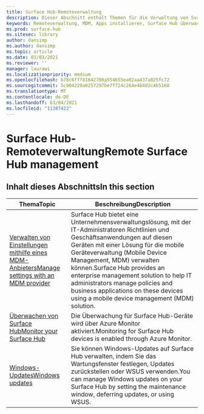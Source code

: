 ```yaml
---
title: Surface Hub-Remoteverwaltung
description: Dieser Abschnitt enthält Themen für die Verwaltung von Surface Hub.
keywords: Remoteverwaltung, MDM, Apps installieren, Surface Hub überwachen, Operations Management Suite, OMS
ms.prod: surface-hub
ms.sitesec: library
author: dansimp
ms.author: dansimp
ms.topic: article
ms.date: 03/03/2021
ms.reviewer: ''
manager: laurawi
ms.localizationpriority: medium
ms.openlocfilehash: b78c6fff81642700a554655ea02aa437a025fc72
ms.sourcegitcommit: 5c904229a0257297be7f724c264e484d2c4b5168
ms.translationtype: MT
ms.contentlocale: de-DE
ms.lasthandoff: 03/04/2021
ms.locfileid: "11387422"
---
```

# <a name="remote-surface-hub-management"></a><span data-ttu-id="65810-104">Surface Hub-Remoteverwaltung</span><span class="sxs-lookup"><span data-stu-id="65810-104">Remote Surface Hub management</span></span>

## <a name="in-this-section"></a><span data-ttu-id="65810-105">Inhalt dieses Abschnitts</span><span class="sxs-lookup"><span data-stu-id="65810-105">In this section</span></span>

|<span data-ttu-id="65810-106">Thema</span><span class="sxs-lookup"><span data-stu-id="65810-106">Topic</span></span> | <span data-ttu-id="65810-107">Beschreibung</span><span class="sxs-lookup"><span data-stu-id="65810-107">Description</span></span>|
| ------ | --------------- |
| [<span data-ttu-id="65810-108">Verwalten von Einstellungen mithilfe eines MDM-Anbieters</span><span class="sxs-lookup"><span data-stu-id="65810-108">Manage settings with an MDM provider</span></span>]( https://technet.microsoft.com/itpro/surface-hub/manage-settings-with-mdm-for-surface-hub) | <span data-ttu-id="65810-109">Surface Hub bietet eine Unternehmensverwaltungslösung, mit der IT-Administratoren Richtlinien und Geschäftsanwendungen auf diesen Geräten mit einer Lösung für die mobile Geräteverwaltung (Mobile Device Management, MDM) verwalten können.</span><span class="sxs-lookup"><span data-stu-id="65810-109">Surface Hub provides an enterprise management solution to help IT administrators manage policies and business applications on these devices using a mobile device management (MDM) solution.</span></span>|
| [<span data-ttu-id="65810-110">Überwachen von Surface Hub</span><span class="sxs-lookup"><span data-stu-id="65810-110">Monitor your Surface Hub</span></span>](monitor-surface-hub.md) | <span data-ttu-id="65810-111">Die Überwachung für Surface Hub-Geräte wird über Azure Monitor aktiviert.</span><span class="sxs-lookup"><span data-stu-id="65810-111">Monitoring for Surface Hub devices is enabled through Azure Monitor.</span></span>|
| [<span data-ttu-id="65810-112">Windows-Updates</span><span class="sxs-lookup"><span data-stu-id="65810-112">Windows updates</span></span>](manage-windows-updates-for-surface-hub.md) | <span data-ttu-id="65810-113">Sie können Windows-Updates auf Surface Hub verwalten, indem Sie das Wartungsfenster festlegen, Updates zurückstellen oder WSUS verwenden.</span><span class="sxs-lookup"><span data-stu-id="65810-113">You can manage Windows updates on your Surface Hub by setting the maintenance window, deferring updates, or using WSUS.</span></span>|
